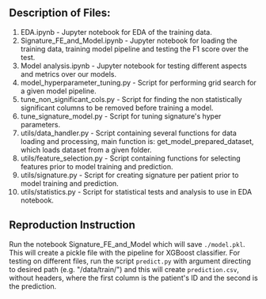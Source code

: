 ## Description of Files:
1. EDA.ipynb - Jupyter notebook for EDA of the training data.
2. Signature_FE_and_Model.ipynb - Jupyter notebook for loading the training data, training model pipeline and testing the F1 score over the test.
3. Model analysis.ipynb - Jupyter notebook for testing different aspects and metrics over our models.
4. model_hyperparameter_tuning.py - Script for performing grid search for a given model pipeline.
5. tune_non_significant_cols.py - Script for finding the non statistically significant columns to be removed before training a model.
6. tune_signature_model.py - Script for tuning signature's hyper parameters.
7. utils/data_handler.py - Script containing several functions for data loading and processing, main function is: get_model_prepared_dataset, which loads dataset from a given folder.
8. utils/feature_selection.py - Script containing functions for selecting features prior to model training and prediction.
9. utils/signature.py  - Script for creating signature per patient prior to model training and prediction.
10. utils/statistics.py - Script for statistical tests and analysis to use in EDA notebook.


## Reproduction Instruction
Run the notebook Signature_FE_and_Model which will save `./model.pkl`. This will create a pickle file with the pipeline for XGBoost classifier.
For testing on different files, run the script `predict.py` with argument directing to desired path (e.g. "/data/train/") and this will create `prediction.csv`, without headers, where the first column is the patient's ID and the second is the prediction.
